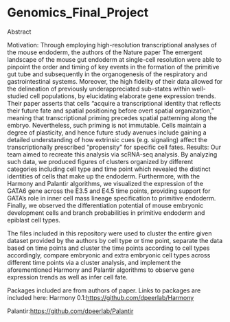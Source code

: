 # Genomics_Final_Project
Abstract

Motivation: Through employing high-resolution transcriptional analyses of the mouse endoderm, the authors of the Nature paper The emergent landscape of the mouse gut endoderm at single-cell resolution were able to pinpoint the order and timing of key events in the formation of the primitive gut tube and subsequently in the organogenesis of the respiratory and gastrointestinal systems. Moreover, the high fidelity of their data allowed for the delineation of previously underappreciated sub-states within well-studied cell populations, by elucidating elaborate gene expression trends. Their paper asserts that cells “acquire a transcriptional identity that reflects their future fate and spatial positioning before overt spatial organization,” meaning that transcriptional priming precedes spatial patterning along the embryo. Nevertheless, such priming is not immutable. Cells maintain a degree of plasticity, and hence future study avenues include gaining a detailed understanding of how extrinsic cues (e.g. signaling) affect the transcriptionally prescribed “propensity” for specific cell fates. 
Results: Our team aimed to recreate this analysis via scRNA-seq analysis. By analyzing such data, we produced figures of clusters organized by different categories including cell type and time point which revealed the distinct identities of cells that make up the endoderm. Furthermore, with the Harmony and Palantir algorithms, we visualized the expression of the GATA6 gene across the E3.5 and E4.5 time points, providing support for GATA’s role in inner cell mass lineage specification to primitive endoderm. Finally, we observed the differentiation potential of mouse embryonic development cells and branch probabilities in primitive endoderm and epiblast cell types.

The files included in this repository were used to cluster the entire given dataset provided by the authors by cell type or time point, separate the data based on time points and cluster the time points according to cell types accordingly, compare embryonic and extra embryonic cell types across different time points via a cluster analysis, and implement the aforementioned Harmony and Palantir algorithms to observe gene expression trends as well as infer cell fate.

Packages included are from authors of paper. Links to packages are included here:
Harmony 0.1:https://github.com/dpeerlab/Harmony

Palantir:https://github.com/dpeerlab/Palantir
